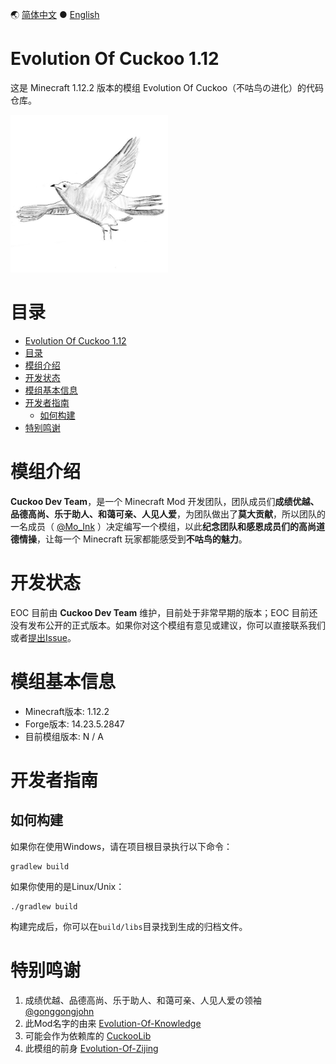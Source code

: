 🌏 [简体中文](README.md) ● [English](README-en_us.md)

# Evolution Of Cuckoo 1.12

这是 Minecraft 1.12.2 版本的模组 Evolution Of Cuckoo（不咕鸟の进化）的代码仓库。

<img src="logo.png" width="50%">

# 目录

- [Evolution Of Cuckoo 1.12](#evolution-of-cuckoo-112)
- [目录](#目录)
- [模组介绍](#模组介绍)
- [开发状态](#开发状态)
- [模组基本信息](#模组基本信息)
- [开发者指南](#开发者指南)
  - [如何构建](#如何构建)
- [特别鸣谢](#特别鸣谢)

# 模组介绍
**Cuckoo Dev Team**，是一个 Minecraft Mod 开发团队，团队成员们**成绩优越、品德高尚、乐于助人、和蔼可亲、人见人爱**，为团队做出了**莫大贡献**，所以团队的一名成员（ [@Mo_Ink](https://github.com/Mo-Ink) ）决定编写一个模组，以此**纪念团队和感恩成员们的高尚道德情操**，让每一个 Minecraft 玩家都能感受到**不咕鸟的魅力**。

# 开发状态
EOC 目前由 **Cuckoo Dev Team** 维护，目前处于非常早期的版本；EOC 目前还没有发布公开的正式版本。如果你对这个模组有意见或建议，你可以直接联系我们或者[提出Issue](https://github.com/Mo-Ink/Evolution-Of-Cuckoo/issues)。

# 模组基本信息
* Minecraft版本: 1.12.2
* Forge版本: 14.23.5.2847
* 目前模组版本: N / A

# 开发者指南

## 如何构建

如果你在使用Windows，请在项目根目录执行以下命令：

```
gradlew build
```

如果你使用的是Linux/Unix：

```
./gradlew build
```

构建完成后，你可以在`build/libs`目录找到生成的归档文件。

# 特别鸣谢

1. 成绩优越、品德高尚、乐于助人、和蔼可亲、人见人爱の领袖 [@gonggongjohn](https://github.com/gonggongjohn)
2. 此Mod名字的由来 [Evolution-Of-Knowledge](https://github.com/gonggongjohn/Evolution-Of-Knowledge)
3. 可能会作为依赖库的 [CuckooLib](https://github.com/zi-jing/CuckooLib)
4. 此模组的前身 [Evolution-Of-Zijing](https://github.com/Wu-baozi/Evolution-Of-Zijing)
